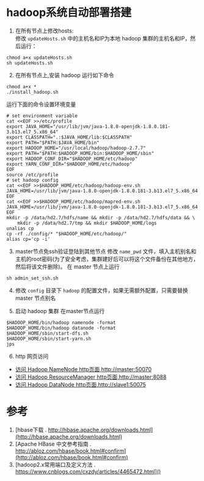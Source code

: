 # hadoop系统自动部署搭建
1. 在所有节点上修改hosts:   
修改 `updateHosts.sh` 中的主机名和IP为本地 hadoop 集群的主机名和IP，然后运行：
```
chmod a+x updateHosts.sh
sh updateHosts.sh
```

2. 在所有节点上,安装 hadoop 运行如下命令
```
chmod a+x *
./install_hadoop.sh
```
运行下面的命令设置环境变量
```
# set environment variable
cat <<EOF >>/etc/profile
export JAVA_HOME="/usr/lib/jvm/java-1.8.0-openjdk-1.8.0.181-3.b13.el7_5.x86_64"
export CLASSPATH=".:$JAVA_HOME/lib:$CLASSPATH"
export PATH="$PATH:$JAVA_HOME/bin"
export HADOOP_HOME="/usr/local/hadoop/hadoop-2.7.7"
export PATH="$PATH:$HADOOP_HOME/bin:$HADOOP_HOME/sbin"
export HADOOP_CONF_DIR="$HADOOP_HOME/etc/hadoop"
export YARN_CONF_DIR="$HADOOP_HOME/etc/hadoop"
EOF
source /etc/profile
# set hadoop config
cat <<EOF >>$HADOOP_HOME/etc/hadoop/hadoop-env.sh
JAVA_HOME=/usr/lib/jvm/java-1.8.0-openjdk-1.8.0.181-3.b13.el7_5.x86_64
EOF
cat <<EOF >>$HADOOP_HOME/etc/hadoop/mapred-env.sh
JAVA_HOME=/usr/lib/jvm/java-1.8.0-openjdk-1.8.0.181-3.b13.el7_5.x86_64
EOF
mkdir -p /data/hd2.7/hdfs/name && mkdir -p /data/hd2.7/hdfs/data && \
    mkdir -p /data/hd2.7/tmp && mkdir $HADOOP_HOME/logs
unalias cp
cp -rf ./config/* "$HADOOP_HOME/etc/hadoop/"
alias cp='cp -i'
```

3. master节点免ssh验证登陆到其他节点
修改 `name_pwd` 文件，填入主机别名和主机的root密码(为了安全考虑，集群建好后可以将这个文件备份在其他地方，然后将该文件删除)。
在 master 节点上运行
```
sh admin_set_ssh.sh
```

4. 修改 `config` 目录下 `hadoop` 的配置文件，如果无需额外配置，只需要替换 master 节点别名

5. 启动 hadoop 集群
在master节点运行
```
$HADOOP_HOME/bin/hadoop namenode -format
$HADOOP_HOME/bin/hadoop datanode -format
$HADOOP_HOME/sbin/start-dfs.sh
$HADOOP_HOME/sbin/start-yarn.sh
jps
```

6. http 网页访问
 - [访问 Hadoop NameNode http页面,http://master:50070](http://50125.hnbdata.cn:50070)
 - [访问 Hadoop ResourceManager http页面,http://master:8088](http://50125.hnbdata.cn:8088/)
 - [访问 Hadoop DataNode http页面,http://slave1:50075](http://50126.hnbdata.cn:50075/)


# 参考
1. [hbase下载 . http://hbase.apache.org/downloads.html](http://hbase.apache.org/downloads.html)
2. [Apache HBase 中文参考指南 . http://abloz.com/hbase/book.html#confirm](http://abloz.com/hbase/book.html#confirm)
3. [hadoop2.x常用端口及定义方法 . https://www.cnblogs.com/cxzdy/articles/4465472.html]()